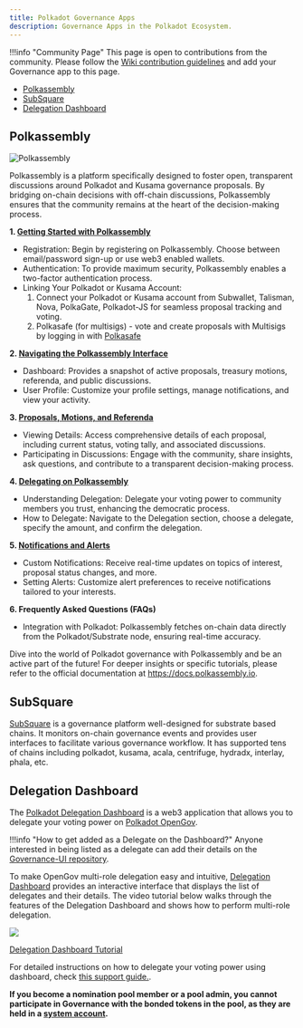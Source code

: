 ```yaml
---
title: Polkadot Governance Apps
description: Governance Apps in the Polkadot Ecosystem.
---
```


!!!info "Community Page"
    This page is open to contributions from the community. Please follow the [Wiki contribution guidelines](https://github.com/w3f/polkadot-wiki#contributing-to-documentation) and add your Governance app to this page.

- [Polkassembly](#polkassembly)
- [SubSquare](#subsquare)
- [Delegation Dashboard](#delegation-dashboard)

## Polkassembly

![Polkassembly](https://github.com/w3f/polkadot-wiki/assets/874046/f2fc1032-ba81-465a-896c-51bd35efd435)

Polkassembly is a platform specifically designed to foster open, transparent discussions around
Polkadot and Kusama governance proposals. By bridging on-chain decisions with off-chain discussions,
Polkassembly ensures that the community remains at the heart of the decision-making process.

**1. [Getting Started with Polkassembly](https://polkadot.polkassembly.io/)**

  - Registration: Begin by registering on Polkassembly. Choose between email/password sign-up or use
  web3 enabled wallets.
  - Authentication: To provide maximum security, Polkassembly enables a two-factor authentication
  process.
  - Linking Your Polkadot or Kusama Account:
    1. Connect your Polkadot or Kusama account from Subwallet, Talisman, Nova, PolkaGate, Polkadot-JS
     for seamless proposal tracking and voting.
    2. Polkasafe (for multisigs) - vote and create proposals with Multisigs by logging in with [Polkasafe](https://polkasafe.xyz/)

**2. [Navigating the Polkassembly Interface](https://polkadot.polkassembly.io/opengov)**

  - Dashboard: Provides a snapshot of active proposals, treasury motions, referenda, and public
  discussions.
  - User Profile: Customize your profile settings, manage notifications, and view your activity.

**3. [Proposals, Motions, and Referenda](https://polkadot.polkassembly.io/big-spender)**

  - Viewing Details: Access comprehensive details of each proposal, including current status, voting
  tally, and associated discussions.
  - Participating in Discussions: Engage with the community, share insights, ask questions, and contribute to a transparent decision-making process.

**4. [Delegating on Polkassembly](https://polkadot.polkassembly.io/delegation)**

  - Understanding Delegation: Delegate your voting power to community members you trust, enhancing the
  democratic process.
  - How to Delegate: Navigate to the Delegation section, choose a delegate, specify the amount, and confirm the delegation.

**5. [Notifications and Alerts](https://polkadot.polkassembly.io/settings)**

  - Custom Notifications: Receive real-time updates on topics of interest, proposal status changes,
  and more.
  - Setting Alerts: Customize alert preferences to receive notifications tailored to your interests.

**6. Frequently Asked Questions (FAQs)**

  - Integration with Polkadot: Polkassembly fetches on-chain data directly from the Polkadot/Substrate node, ensuring real-time accuracy.

Dive into the world of Polkadot governance with Polkassembly and be an active part of the future!
For deeper insights or specific tutorials, please refer to the official documentation at https://docs.polkassembly.io.

## SubSquare

[SubSquare](https://subsquare.io/) is a governance platform well-designed for substrate based chains. It monitors on-chain
governance events and provides user interfaces to facilitate various governance workflow. It has supported tens of chains including polkadot, kusama, acala, centrifuge, hydradx, interlay, phala, etc. 

## Delegation Dashboard

The [Polkadot Delegation Dashboard](https://delegation.polkadot.network/) is a web3 application that
allows you to delegate your voting power on [Polkadot OpenGov](../learn/learn-polkadot-opengov.md).

!!!info "How to get added as a Delegate on the Dashboard?"
    Anyone interested in being listed as a delegate can add their details on the [Governance-UI repository](https://github.com/paritytech/governance-ui/blob/main/assets/data/polkadot/delegates.json).

To make OpenGov multi-role delegation easy and intuitive,
[Delegation Dashboard](https://delegation.polkadot.network/) provides an interactive interface that
displays the list of delegates and their details. The video tutorial below walks through the
features of the Delegation Dashboard and shows how to perform multi-role delegation.

<div class="row">
  <!-- Card 1 -->
  <a 
    href="https://www.youtube.com/watch?v=RapBYZc5ZPo" 
    class="card-container" 
    data-aos="fade-up" 
    data-aos-delay="100" 
    style="width: 300px; height: 300px;"
  >
    <img src="https://img.youtube.com/vi/RapBYZc5ZPo/0.jpg" class="card-image" />
    <p class="card-title">Delegation Dashboard Tutorial</p>
  </a>
</div>

For detailed instructions on how to delegate your voting power using dashboard, check
[this support guide.](https://support.polkadot.network/support/solutions/articles/65000184123-polkadot-opengov-how-to-delegate-your-voting-power).

**If you become a nomination pool member or a pool admin, you cannot participate in Governance with
the bonded tokens in the pool, as they are held in a
[system account](../../learn/advanced/learn-account-advanced.md#system-accounts).**
